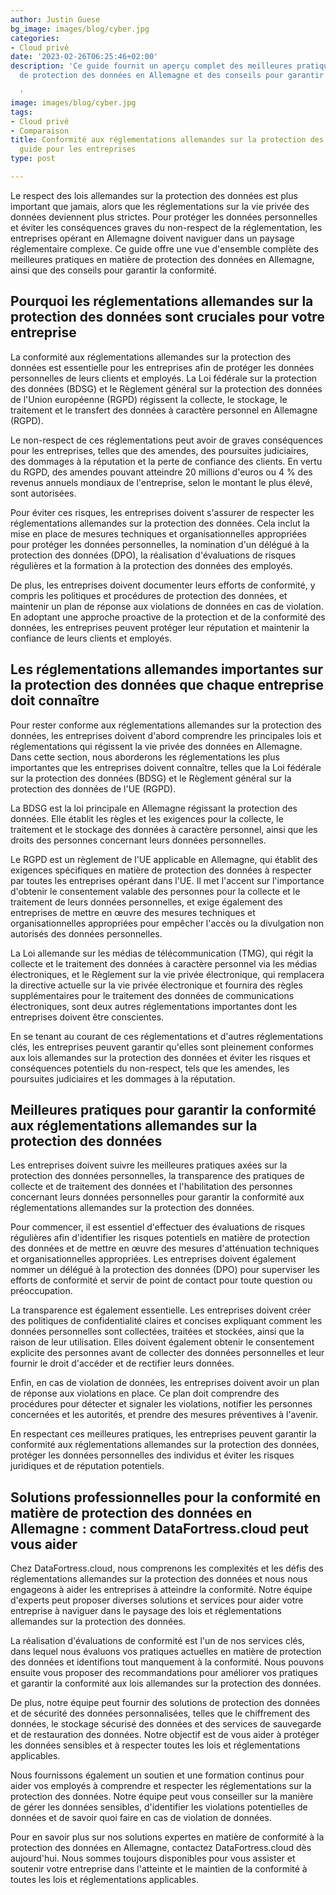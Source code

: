 ```yaml
---
author: Justin Guese
bg_image: images/blog/cyber.jpg
categories:
- Cloud privé
date: '2023-02-26T06:25:46+02:00'
description: 'Ce guide fournit un aperçu complet des meilleures pratiques en matière
  de protection des données en Allemagne et des conseils pour garantir la conformité.

  '
image: images/blog/cyber.jpg
tags:
- Cloud privé
- Comparaison
title: Conformité aux réglementations allemandes sur la protection des données - Un
  guide pour les entreprises
type: post

---
```

Le respect des lois allemandes sur la protection des données est plus important que jamais, alors que les réglementations sur la vie privée des données deviennent plus strictes. Pour protéger les données personnelles et éviter les conséquences graves du non-respect de la réglementation, les entreprises opérant en Allemagne doivent naviguer dans un paysage réglementaire complexe. Ce guide offre une vue d'ensemble complète des meilleures pratiques en matière de protection des données en Allemagne, ainsi que des conseils pour garantir la conformité.

## Pourquoi les réglementations allemandes sur la protection des données sont cruciales pour votre entreprise

La conformité aux réglementations allemandes sur la protection des données est essentielle pour les entreprises afin de protéger les données personnelles de leurs clients et employés. La Loi fédérale sur la protection des données (BDSG) et le Règlement général sur la protection des données de l'Union européenne (RGPD) régissent la collecte, le stockage, le traitement et le transfert des données à caractère personnel en Allemagne (RGPD).

Le non-respect de ces réglementations peut avoir de graves conséquences pour les entreprises, telles que des amendes, des poursuites judiciaires, des dommages à la réputation et la perte de confiance des clients. En vertu du RGPD, des amendes pouvant atteindre 20 millions d'euros ou 4 % des revenus annuels mondiaux de l'entreprise, selon le montant le plus élevé, sont autorisées.

Pour éviter ces risques, les entreprises doivent s'assurer de respecter les réglementations allemandes sur la protection des données. Cela inclut la mise en place de mesures techniques et organisationnelles appropriées pour protéger les données personnelles, la nomination d'un délégué à la protection des données (DPO), la réalisation d'évaluations de risques régulières et la formation à la protection des données des employés.

De plus, les entreprises doivent documenter leurs efforts de conformité, y compris les politiques et procédures de protection des données, et maintenir un plan de réponse aux violations de données en cas de violation. En adoptant une approche proactive de la protection et de la conformité des données, les entreprises peuvent protéger leur réputation et maintenir la confiance de leurs clients et employés.

## Les réglementations allemandes importantes sur la protection des données que chaque entreprise doit connaître

Pour rester conforme aux réglementations allemandes sur la protection des données, les entreprises doivent d'abord comprendre les principales lois et réglementations qui régissent la vie privée des données en Allemagne. Dans cette section, nous aborderons les réglementations les plus importantes que les entreprises doivent connaître, telles que la Loi fédérale sur la protection des données (BDSG) et le Règlement général sur la protection des données de l'UE (RGPD).

La BDSG est la loi principale en Allemagne régissant la protection des données. Elle établit les règles et les exigences pour la collecte, le traitement et le stockage des données à caractère personnel, ainsi que les droits des personnes concernant leurs données personnelles.

Le RGPD est un règlement de l'UE applicable en Allemagne, qui établit des exigences spécifiques en matière de protection des données à respecter par toutes les entreprises opérant dans l'UE. Il met l'accent sur l'importance d'obtenir le consentement valable des personnes pour la collecte et le traitement de leurs données personnelles, et exige également des entreprises de mettre en œuvre des mesures techniques et organisationnelles appropriées pour empêcher l'accès ou la divulgation non autorisés des données personnelles.

La Loi allemande sur les médias de télécommunication (TMG), qui régit la collecte et le traitement des données à caractère personnel via les médias électroniques, et le Règlement sur la vie privée électronique, qui remplacera la directive actuelle sur la vie privée électronique et fournira des règles supplémentaires pour le traitement des données de communications électroniques, sont deux autres réglementations importantes dont les entreprises doivent être conscientes.

En se tenant au courant de ces réglementations et d'autres réglementations clés, les entreprises peuvent garantir qu'elles sont pleinement conformes aux lois allemandes sur la protection des données et éviter les risques et conséquences potentiels du non-respect, tels que les amendes, les poursuites judiciaires et les dommages à la réputation.

## Meilleures pratiques pour garantir la conformité aux réglementations allemandes sur la protection des données

Les entreprises doivent suivre les meilleures pratiques axées sur la protection des données personnelles, la transparence des pratiques de collecte et de traitement des données et l'habilitation des personnes concernant leurs données personnelles pour garantir la conformité aux réglementations allemandes sur la protection des données.

Pour commencer, il est essentiel d'effectuer des évaluations de risques régulières afin d'identifier les risques potentiels en matière de protection des données et de mettre en œuvre des mesures d'atténuation techniques et organisationnelles appropriées. Les entreprises doivent également nommer un délégué à la protection des données (DPO) pour superviser les efforts de conformité et servir de point de contact pour toute question ou préoccupation.

La transparence est également essentielle. Les entreprises doivent créer des politiques de confidentialité claires et concises expliquant comment les données personnelles sont collectées, traitées et stockées, ainsi que la raison de leur utilisation. Elles doivent également obtenir le consentement explicite des personnes avant de collecter des données personnelles et leur fournir le droit d'accéder et de rectifier leurs données.

Enfin, en cas de violation de données, les entreprises doivent avoir un plan de réponse aux violations en place. Ce plan doit comprendre des procédures pour détecter et signaler les violations, notifier les personnes concernées et les autorités, et prendre des mesures préventives à l'avenir.

En respectant ces meilleures pratiques, les entreprises peuvent garantir la conformité aux réglementations allemandes sur la protection des données, protéger les données personnelles des individus et éviter les risques juridiques et de réputation potentiels.

## Solutions professionnelles pour la conformité en matière de protection des données en Allemagne : comment DataFortress.cloud peut vous aider

Chez DataFortress.cloud, nous comprenons les complexités et les défis des réglementations allemandes sur la protection des données et nous nous engageons à aider les entreprises à atteindre la conformité. Notre équipe d'experts peut proposer diverses solutions et services pour aider votre entreprise à naviguer dans le paysage des lois et réglementations allemandes sur la protection des données.

La réalisation d'évaluations de conformité est l'un de nos services clés, dans lequel nous évaluons vos pratiques actuelles en matière de protection des données et identifions tout manquement à la conformité. Nous pouvons ensuite vous proposer des recommandations pour améliorer vos pratiques et garantir la conformité aux lois allemandes sur la protection des données.

De plus, notre équipe peut fournir des solutions de protection des données et de sécurité des données personnalisées, telles que le chiffrement des données, le stockage sécurisé des données et des services de sauvegarde et de restauration des données. Notre objectif est de vous aider à protéger les données sensibles et à respecter toutes les lois et réglementations applicables.

Nous fournissons également un soutien et une formation continus pour aider vos employés à comprendre et respecter les réglementations sur la protection des données. Notre équipe peut vous conseiller sur la manière de gérer les données sensibles, d'identifier les violations potentielles de données et de savoir quoi faire en cas de violation de données.

Pour en savoir plus sur nos solutions expertes en matière de conformité à la protection des données en Allemagne, contactez DataFortress.cloud dès aujourd'hui. Nous sommes toujours disponibles pour vous assister et soutenir votre entreprise dans l'atteinte et le maintien de la conformité à toutes les lois et réglementations applicables.
